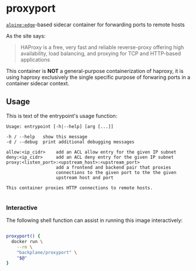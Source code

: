 # proxyport

[`alpine:edge`](https://hub.docker.com/_/alpine/)-based sidecar container for forwarding ports to remote hosts

As the site says:

> HAProxy is a free, very fast and reliable reverse-proxy offering high availability, load balancing, and proxying for TCP and HTTP-based applications

This container is **NOT** a general-purpose containerization of haproxy, it is using haproxy exclusively the single specific purpose of forwaring ports in a container sidecar context.

## Usage

This is text of the entrypoint's usage function:

```
Usage: entrypoint [-h|--help] [arg [...]]

-h / --help   show this message
-d / --debug  print additional debugging messages

allow:<ip_cidr>    add an ACL allow entry for the given IP subnet
deny:<ip_cidr>     add an ACL deny entry for the given IP subnet
proxy:<listen_port>:<upstream_host>:<upstream_port>
                   add a frontend and backend pair that proxies
                   connections to the given port to the the given
                   upstream host and port

This container proxies HTTP connections to remote hosts.


```

### Interactive

The following shell function can assist in running this image interactively:

```sh

proxyport() {
  docker run \
    --rm \
    "backplane/proxyport" \
    "$@"
}

```
